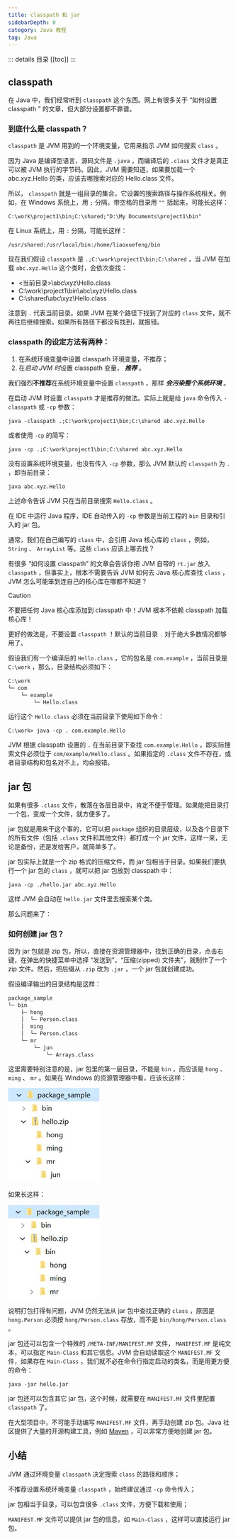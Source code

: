 ```yaml
---
title: classpath 和 jar
sidebarDepth: 0
category: Java 教程
tag: Java
---
```


::: details 目录
[[toc]]
:::


## classpath

在 Java 中，我们经常听到 `classpath` 这个东西。网上有很多关于 “如何设置 classpath ” 的文章，但大部分设置都不靠谱。

### 到底什么是 classpath？

`classpath` 是 JVM 用到的一个环境变量，它用来指示 JVM 如何搜索 `class` 。

因为 Java 是编译型语言，源码文件是 `.java` ，而编译后的 `.class` 文件才是真正可以被 JVM 执行的字节码。因此，JVM 需要知道，如果要加载一个 abc.xyz.Hello 的类，应该去哪搜索对应的 Hello.class 文件。

所以， `classpath` 就是一组目录的集合，它设置的搜索路径与操作系统相关。例如，在 Windows 系统上，用 `;` 分隔，带空格的目录用 `""` 括起来，可能长这样：

```
C:\work\project1\bin;C:\shared;"D:\My Documents\project1\bin"
```

在 Linux 系统上，用 `:` 分隔，可能长这样：

```
/usr/shared:/usr/local/bin:/home/liaoxuefeng/bin
```

现在我们假设 `classpath` 是 `.;C:\work\project1\bin;C:\shared` ，当 JVM 在加载 `abc.xyz.Hello` 这个类时，会依次查找：

- <当前目录>\abc\xyz\Hello.class
- C:\work\project1\bin\abc\xyz\Hello.class
- C:\shared\abc\xyz\Hello.class

注意到 `.` 代表当前目录。如果 JVM 在某个路径下找到了对应的 `class` 文件，就不再往后继续搜索。如果所有路径下都没有找到，就报错。

### classpath 的设定方法有两种：

1. 在系统环境变量中设置 classpath 环境变量，不推荐；
2. 在*启动 JVM 时*设置 classpath 变量， ***推荐*** 。

我们强烈**不推荐**在系统环境变量中设置 `classpath` ，那样 ***会污染整个系统环境*** 。

在启动 JVM 时设置 `classpath` 才是推荐的做法。实际上就是给 `java` 命令传入 `-classpath` 或 `-cp` 参数：

```
java -classpath .;C:\work\project1\bin;C:\shared abc.xyz.Hello
```

或者使用 `-cp` 的简写：

```
java -cp .;C:\work\project1\bin;C:\shared abc.xyz.Hello
```

没有设置系统环境变量，也没有传入 `-cp` 参数，那么 JVM 默认的 `classpath` 为 `.` ，即当前目录：

```
java abc.xyz.Hello
```

上述命令告诉 JVM 只在当前目录搜索 `Hello.class` 。

在 IDE 中运行 Java 程序，IDE 自动传入的 `-cp` 参数是当前工程的 `bin` 目录和引入的 jar 包。

通常，我们在自己编写的 `class` 中，会引用 Java 核心库的 `class` ，例如， `String` 、 `ArrayList` 等。这些 `class` 应该上哪去找？

有很多 “如何设置 classpath” 的文章会告诉你把 JVM 自带的 `rt.jar` 放入 `classpath` ，但事实上，根本不需要告诉 JVM 如何去 Java 核心库查找 `class` ，JVM 怎么可能笨到连自己的核心库在哪都不知道？


> [!caution]
> 不要把任何 Java 核心库添加到 classpath 中！JVM 根本不依赖 classpath 加载核心库！

更好的做法是，不要设置 `classpath` ！默认的当前目录 `.` 对于绝大多数情况都够用了。

假设我们有一个编译后的 `Hello.class` ，它的包名是 `com.example` ，当前目录是 `C:\work` ，那么，目录结构必须如下：

    C:\work
    └─ com
        └─ example
            └─ Hello.class

运行这个 `Hello.class` 必须在当前目录下使用如下命令：

```
C:\work> java -cp . com.example.Hello
```

JVM 根据 classpath 设置的 `.` 在当前目录下查找 `com.example.Hello` ，即实际搜索文件必须位于 `com/example/Hello.class` 。如果指定的 `.class` 文件不存在，或者目录结构和包名对不上，均会报错。

## jar 包
如果有很多 `.class` 文件，散落在各层目录中，肯定不便于管理。如果能把目录打一个包，变成一个文件，就方便多了。

jar 包就是用来干这个事的，它可以把 `package` 组织的目录层级，以及各个目录下的所有文件（包括 `.class` 文件和其他文件）都打成一个 jar 文件，这样一来，无论是备份，还是发给客户，就简单多了。

jar 包实际上就是一个 zip 格式的压缩文件，而 jar 包相当于目录。如果我们要执行一个 jar 包的 `class` ，就可以把 jar 包放到 classpath 中：

```
java -cp ./hello.jar abc.xyz.Hello
```

这样 JVM 会自动在 `hello.jar` 文件里去搜索某个类。

那么问题来了：

### 如何创建 jar 包？

因为 jar 包就是 zip 包，所以，直接在资源管理器中，找到正确的目录，点击右键，在弹出的快捷菜单中选择 “发送到”，“压缩(zipped) 文件夹”，就制作了一个 zip 文件。然后，把后缀从 `.zip` 改为 `.jar` ，一个 jar 包就创建成功。

假设编译输出的目录结构是这样：

    package_sample
    └─ bin
        ├─ hong
        │  └─ Person.class
        │  ming
        │  └─ Person.class
        └─ mr
            └─ jun
                └─ Arrays.class

这里需要特别注意的是，jar 包里的第一层目录，不能是 `bin` ，而应该是 `hong` 、 `ming` 、 `mr` 。如果在 Windows 的资源管理器中看，应该长这样：

![hello.zip](assets/202206142349353.png)



如果长这样：

![20220615221814](assets/20220615221814.png)


说明打包打得有问题，JVM 仍然无法从 jar 包中查找正确的 `class` ，原因是 `hong.Person` 必须按 `hong/Person.class` 存放，而不是 `bin/hong/Person.class` 。

jar 包还可以包含一个特殊的 `/META-INF/MANIFEST.MF` 文件， `MANIFEST.MF` 是纯文本，可以指定 `Main-Class` 和其它信息。JVM 会自动读取这个 `MANIFEST.MF` 文件，如果存在 `Main-Class` ，我们就不必在命令行指定启动的类名，而是用更方便的命令：

```
java -jar hello.jar
```

jar 包还可以包含其它 jar 包，这个时候，就需要在 `MANIFEST.MF` 文件里配置 `classpath` 了。

在大型项目中，不可能手动编写 `MANIFEST.MF` 文件，再手动创建 zip 包。Java 社区提供了大量的开源构建工具，例如 [Maven](/Maven基础) ，可以非常方便地创建 jar 包。


## 小结

JVM 通过环境变量 `classpath` 决定搜索 `class` 的路径和顺序；

不推荐设置系统环境变量 `classpath` ，始终建议通过 `-cp` 命令传入；

jar 包相当于目录，可以包含很多 `.class` 文件，方便下载和使用；

`MANIFEST.MF` 文件可以提供 jar 包的信息，如 `Main-Class` ，这样可以直接运行 jar 包。



